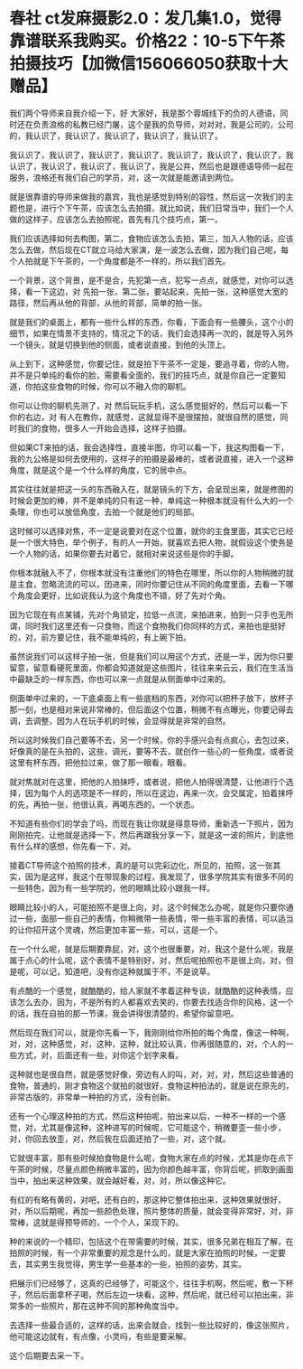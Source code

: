 # 春社 ct发麻摄影2.0：发几集1.0，觉得靠谱联系我购买。价格22：10-5下午茶拍摄技巧【加微信156066050获取十大赠品】

我们两个导师来自我介绍一下，好 大家好，我是那个蓉城线下的负的人德语，同时还在负责浪格的私教已经门屠，这个是我的负导师，对对对，我是公司的，公司的，我认识了，我认识了，我认识了，我认识了，我认识了。

我认识了，我认识了，我认识了，我认识了，我认识了，我认识了，我认识了，我认识了，我认识了，我认识了，我认识了，我是公井，然后也是跟德语导师一起在服务，浪格还有我们自己的学员，对，这一次就是能邀请到两位。

就是很靠谱的导师来做我的嘉宾，我也是感觉到特别的容性，然后这一次我们的主题也是，进行个下午茶，应该怎么去拍摄，就比如说，我们日常当中，我们一个人做的这样子，应该怎么去拍照呢，首先有几个技巧点，第一。

我们应该选择如何去构图，第二，食物应该怎么去拍，第三，加入人物的话，应该怎么去做，然后现在CT就立马给大家演，是一波怎么去做，因为我们自己呢，每个人拍就是下午茶的，一个角度都是不一样的，所以我们首先。

一个背景，这个背景，是不是合，先犯第一点，犯写一点点，就感觉，对你可以选择，看一下这边，对 先拍一张，第二张，要站起来，先拍一张，这种感觉大宽的路径，然后再从他的背部，从他的背部，简单的拍一张。

就是我们的桌面上，都有一些什么样的东西，你看，下面会有一些腰头，这个小的细节，如果在情景不支持的，情况之下的话，我们会选择再一次的，就是导入另外一个镜头，就是切换到他的侧面，或者说直接，到他的头顶上。

从上到下，这种感觉，你要记住，就是拍下午茶不一定是，要追寻着，你的人物，并不是只单纯的看你的脸，需要看全面的，我们的技巧点，就是你自己一定要知道，你拍这些食物的时候，你可以不融入你的聊机。

你可以让你的聊机先测了，对 然后玩玩手机，这么感觉挺好的，然后可以看一下你的右边，对 有人在教你，就感觉，这就显得不是很摆拍，就很自然的感觉，同时我们的食物，很多人一开始会选择，这样子拍摄。

但如果CT来拍的话，我会选择性，直接半图，你可以看一下，我这构图看一下，我的九公格是如何去使用的，这样子的拍摄是最棒的，或者说直接，进入一个这种角度，就是这个是一个什么样的角度，它的居中点。

其实往往就是把这一头的东西融入在，就是镜头的下方，会呈现出来，就是修图的时候会更加的棒，并不是单纯的只有这一种，单纯这一种根本就没有什么大的一个条理，你也可以放低角度，去拍一个就是他们的局部。

这时候可以选择对焦，不一定是说要对在这个位置，就你的主食里面，其实它已经是一个很大特色，举个例子，有的人一开始，就喜欢去把人物，就假设这个使务是一个人物的话，如果你要去对着它，就相对来说这些是你的手脚。

你根本就融入不了，你根本就没有注重他们的特色在哪里，所以你的人物稍微的就是主食，忽略流流的可以，团进来，同时你要记住从不同的角度里面，去看一下哪个角度会更好，比如说我认为这个角度也不错，好了先对个角。

因为它现在有点某铺，先对个角锁定，拉低一点流，来拍进来，拍到一只手也无所谓，同时我们这里还有一只食物，而这个食物我们你同样的方式，来拍也是挺好的，对，前方要记住，我不能单纯的，有上碗下拍。

虽然说我们可以这样子拍一张，但是我们可以用这个方式，还是一半，因为你只要留意，留意看硬死里面，你都会知道就是这些图片，往往来来云云，我们在生活当中最缺乏的一样东西，你也可以来一点就是从侧面单中过来的。

侧面单中过来的，一下底桌面上有一些底档的东西，对你可以把杯子放下，放杯子那一刻，也是相对来说非常棒的，但后面这个位置，稍微不有点曝光，你要记得去调，去调整，因为人在玩手机的时候，会显得就是非常的自然。

所以这时候我们自己要等不去，另一个时候，你的手感兴会有点疯心，去包过来，好像真的是在头拍的，这些，调光，要等不去，就创作一些心的一些角度，或者说这里有杯东西，把他拉过来，做了那一眼看，眼看。

就对焦就对在这里，把他的人拍抹呼，或者说，把他人拍得很清楚，让他进行个选择，因为每个人的选项是不一样的，所以在这边，再来一次，会交属定，拍着抹呼的先，再拍一张，他很认真，再喝东西的，一个状态。

不知道有些你们的学会了吗，而现在我让你就是得意导师，重新选一下照片，因为刚刚拍完，让他就是选择一下，然后再跟我分享一下，就是这一波的照片，到底他有什么样的感想，你先看一下，对。

接着CT导师这个拍照的技术，真的是可以完彩边化，所见的，拍照，这一张其实，因为是这样，我这个在带现象的过程，我发现了，很多学院其实有很多不同的一些特色，因为有一些学院的，他的眼睛比较小跟我一样。

眼睛比较小的人，可能拍照不是很上向，对，这个时候怎么办呢，就是你只要你通过一些，面部一些自己的表情，你稍微带一些表情，带一些丰富的表情，可以适当的让你招开这个灵魂，然后更加丰富一些，可以，这是一个。

在一个什么呢，就是后期要靠屁，对，这个也很重要，对，我这个是什么呢，我是属于点心的什么呢，这个表情不是特别好，对，然后呢拍照也不是很上向，对，但是呢，可以记，知道吧，没有你这种就属于不，不是说草。

有点酷的一个感觉，就酷酷的，给人家就不孝着这种专谈，就酷酷的这种表情，应该怎么去办，因为，不是所有的人都喜欢去笑的，你要去找适合你的风格，这一个的话，我在自拍的那一节课，我会讲得很清楚的，希望你留意吧。

然后现在我们可以，就是你先看一下，我刚刚给你所拍的每个角度，像这一种啊，对，对，这种感觉，对，这种，这种，就比较认真，你再很随意的，对，个人的一些方式，对，后面还有一些，对你这个划字来看。

这种就也是很自然，就是感觉好像，旁边有人的叫，对，对，对，然后这些普通的食物，普通的，刚才食物这个就拍的就很好，食物这种拍法的，就是说在原先的，非常古版的，非常单一种拍的方式，没有创新。

还有一个心理这种拍的方式，然后这种拍呢，拍出来以后，一种不一样的一个感觉，对，尤其是像这种，这种进写的时候呢，它可能这个，稍微要歪一些小步，对，你回去放歪，对，然后我在后面还拍了一些，对，这个就。

它就很丰富，那有些时候拍食物是什么呢，食物大家在点的时候，尤其是你在点下午茶的时候，尽量点颜色稍微丰富的，因为你颜色越丰富，你背后呢，抓取到画面当中，拍出来这种效果，就会越好看，对，对，所以像这种它。

有红的有略有黄的，对吧，还有白的，那这种它整体拍出来，这种效果就很好，对，所以后期呢，再加一些颜色处理，照片整体的质量，就会变得非常好，对，非常棒，这就是得预导师的，一个个人，呆现下的。

种的来说的一个精印，包括这个在带需要的时候，其实，很多兄弟在相互了解，在拍照的时候，有一个非常重要的观念是什么的，就是大家在拍照的时候，一定要去，其实男生我觉得，男生学一些基本的一些，拍照的姿势，其实。

把展示们已经够了，这真的已经够了，可能这个，往往手机啊，然后呢，敷一下杯子，然后后面拿杯子喝，然后左边一块看，这种，然后呢，就已经可以拍出来，非常多的一些照片，那在这种不同的那种角度当中。

去选择一些最合适的，这样的话，出来会就会，找到一些比较好的，像这张照片，他可能这边就有，有点像，小灵吗，有些是要采解。

这个后期要去采一下。